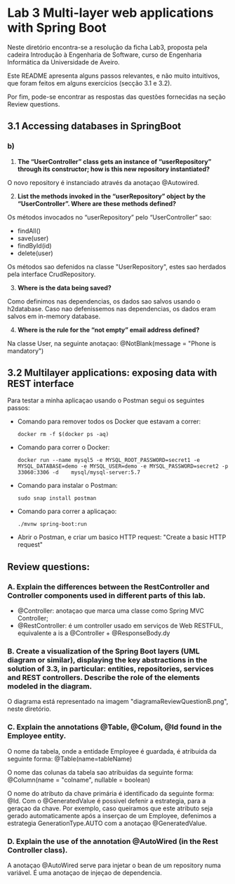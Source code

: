 # Lab 3 Multi-layer web applications with Spring Boot

Neste diretório encontra-se a resolução da ficha Lab3, proposta pela cadeira Introdução à Engenharia de Software, curso de Engenharia Informática da Universidade de Aveiro.

Este README apresenta alguns passos relevantes, e não muito intuitivos, que foram feitos em alguns exercícios (secção 3.1 e 3.2).

Por fim, pode-se encontrar as respostas das questões fornecidas na seção Review questions.

## 3.1 Accessing databases in SpringBoot 

### b)

1. **The “UserController” class gets an instance of “userRepository” through its constructor; how is this new repository instantiated?**

O novo repository é instanciado através da anotaçao @Autowired.

2. **List the methods invoked in the “userRepository” object by the “UserController”. Where are these methods defined?**

Os métodos invocados no “userRepository” pelo “UserController” sao:
* findAll()
* save(user)
* findById(id)
* delete(user)

Os métodos sao defenidos na classe "UserRepository", estes sao herdados pela interface CrudRepository.

3. **Where is the data being saved?**

Como definimos nas dependencias, os dados sao salvos usando o h2database. Caso nao defenissemos nas dependencias, os dados eram salvos em in-memory database.

4. **Where is the rule for the “not empty” email address defined?**

Na classe User, na seguinte anotaçao: @NotBlank(message = "Phone is mandatory")

## 3.2 Multilayer applications: exposing data with REST interface

Para testar a minha aplicaçao usando o Postman segui os seguintes passos:

* Comando para remover todos os Docker que estavam a correr:
    ```
    docker rm -f $(docker ps -aq)
    ```

* Comando para correr o Docker:
    ```
    docker run --name mysql5 -e MYSQL_ROOT_PASSWORD=secret1 -e MYSQL_DATABASE=demo -e MYSQL_USER=demo -e MYSQL_PASSWORD=secret2 -p 33060:3306 -d    mysql/mysql-server:5.7
    ```

* Comando para instalar o Postman:
    ```
    sudo snap install postman 
    ```

* Comando para correr a aplicaçao:
    ```
   ./mvnw spring-boot:run
    ```

* Abrir o Postman, e criar um basico HTTP request: "Create a basic HTTP request"

## Review questions:

### A. Explain the differences between the RestController and Controller components used in different parts of this lab. 

* @Controller: anotaçao que marca uma classe como Spring MVC Controller;
* @RestController: é um controller usado em serviços de Web RESTFUL, equivalente a is a @Controller + @ResponseBody.dy

### B. Create a visualization of the Spring Boot layers (UML diagram or similar), displaying the key abstractions in the solution of 3.3, in particular: entities, repositories, services and REST controllers. Describe the role of the elements modeled in the diagram.

O diagrama está representado na imagem "diagramaReviewQuestionB.png", neste diretório.

### C. Explain the annotations @Table, @Colum, @Id found in the Employee entity. 

O nome da tabela, onde a entidade Employee é guardada, é atribuida da seguinte forma: @Table(name=tableName)

O nome das colunas da tabela sao atribuidas da seguinte forma: @Column(name = "colname", nullable = boolean)

O nome do atributo da chave primária é identificado da seguinte forma: @Id. Com o @GeneratedValue é possivel defenir a estrategia, para a geraçao da chave. Por exemplo, caso queiramos que este atributo seja gerado automaticamente após a inserçao de um Employee, defenimos a estrategia GenerationType.AUTO com a anotaçao @GeneratedValue.

### D. Explain the use of the annotation @AutoWired (in the Rest Controller class). 

A anotaçao @AutoWired serve para injetar o bean de um repository numa variável. É uma anotaçao de injeçao de dependencia. 